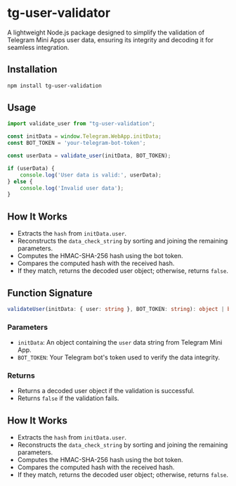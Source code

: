 # tg-user-validator

A lightweight Node.js package designed to simplify the validation of Telegram Mini Apps user data, ensuring its integrity and decoding it for seamless integration.

## Installation

```sh
npm install tg-user-validation
```

## Usage

```typescript
import validate_user from "tg-user-validation";

const initData = window.Telegram.WebApp.initData;
const BOT_TOKEN = 'your-telegram-bot-token';

const userData = validate_user(initData, BOT_TOKEN);

if (userData) {
    console.log('User data is valid:', userData);
} else {
    console.log('Invalid user data');
}
```

## How It Works

- Extracts the `hash` from `initData.user`.
- Reconstructs the `data_check_string` by sorting and joining the remaining parameters.
- Computes the HMAC-SHA-256 hash using the bot token.
- Compares the computed hash with the received hash.
- If they match, returns the decoded user object; otherwise, returns `false`.

## Function Signature

```typescript
validateUser(initData: { user: string }, BOT_TOKEN: string): object | boolean;
```

### Parameters

- `initData`: An object containing the `user` data string from Telegram Mini App.
- `BOT_TOKEN`: Your Telegram bot's token used to verify the data integrity.

### Returns

- Returns a decoded user object if the validation is successful.
- Returns `false` if the validation fails.

## How It Works

- Extracts the `hash` from `initData.user`.
- Reconstructs the `data_check_string` by sorting and joining the remaining parameters.
- Computes the HMAC-SHA-256 hash using the bot token.
- Compares the computed hash with the received hash.
- If they match, returns the decoded user object; otherwise, returns `false`.
